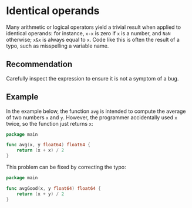 # Identical operands
Many arithmetic or logical operators yield a trivial result when applied to identical operands: for instance, `x-x` is zero if `x` is a number, and `NaN` otherwise; `x&x` is always equal to `x`. Code like this is often the result of a typo, such as misspelling a variable name.


## Recommendation
Carefully inspect the expression to ensure it is not a symptom of a bug.


## Example
In the example below, the function `avg` is intended to compute the average of two numbers `x` and `y`. However, the programmer accidentally used `x` twice, so the function just returns `x`:


```go
package main

func avg(x, y float64) float64 {
	return (x + x) / 2
}

```
This problem can be fixed by correcting the typo:


```go
package main

func avgGood(x, y float64) float64 {
	return (x + y) / 2
}

```
